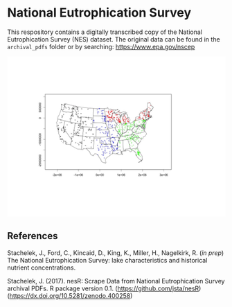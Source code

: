 # National Eutrophication Survey

This respository contains a digitally transcribed copy of the National Eutrophication Survey (NES) dataset. The original data can be found in the `archival_pdfs` folder or by searching: https://www.epa.gov/nscep

![](06_images/points.jpeg)

## References

Stachelek, J., Ford, C., Kincaid, D., King, K., Miller, H., Nagelkirk, R. (_in prep_) The National Eutrophication Survey: lake characteristics and historical nutrient concentrations. 

Stachelek, J. (2017). nesR: Scrape Data from National Eutrophication Survey archival PDFs. R package version 0.1. (https://github.com/jsta/nesR) (https://dx.doi.org/10.5281/zenodo.400258)
